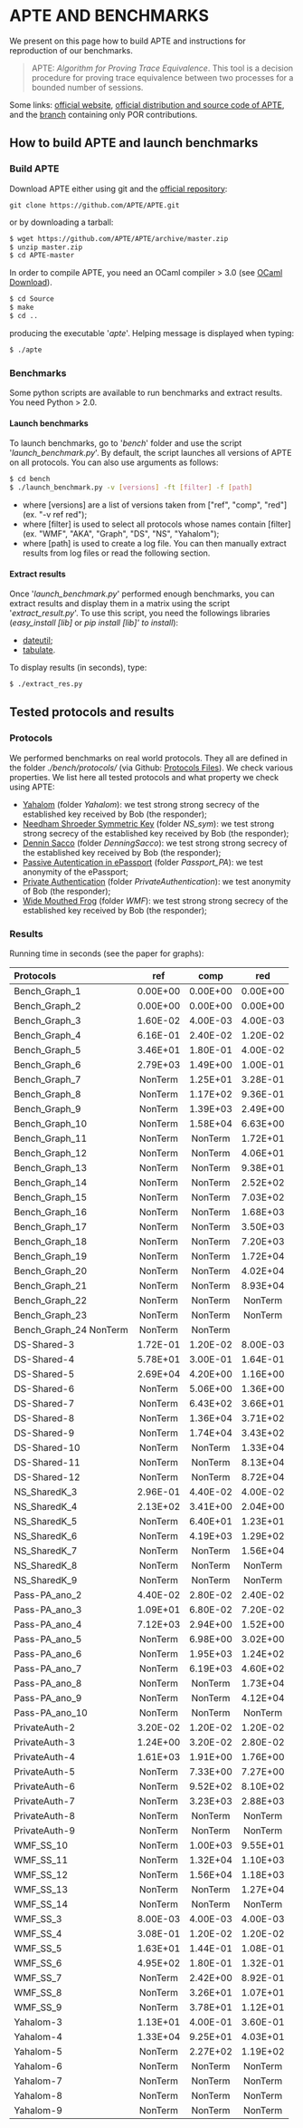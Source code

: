 # APTE AND BENCHMARKS
We present on this page how to build APTE and instructions for reproduction of our benchmarks.

>APTE: *Algorithm for Proving Trace Equivalence*. 
>This tool is a decision procedure for proving trace equivalence between two processes for a bounded number of sessions.

Some links:
[official website](http://projects.lsv.ens-cachan.fr/APTE/),
[official distribution and source code of APTE](https://github.com/APTE/APTE), and the [branch](https://github.com/APTE/APTE/tree/POR) containing only POR contributions.

## How to build APTE and launch benchmarks
### Build APTE
Download APTE either using git and the [official repository](https://github.com/APTE/APTE):
```git
git clone https://github.com/APTE/APTE.git
```
or by downloading a tarball:
```sh
$ wget https://github.com/APTE/APTE/archive/master.zip
$ unzip master.zip
$ cd APTE-master
```
In order to compile APTE, you need an OCaml compiler > 3.0 (see [OCaml Download]).
```sh
$ cd Source
$ make
$ cd ..
```
producing the executable '*apte*'. Helping message is displayed when typing:
```sh
$ ./apte
```
### Benchmarks
Some python scripts are available to run benchmarks and extract results.
You need Python > 2.0.

####  Launch benchmarks
To launch benchmarks, go to '*bench*' folder and use the script '*launch_benchmark.py*'.
By default, the script launches all versions of APTE on all protocols.
You can also use arguments as follows:
```sh
$ cd bench
$ ./launch_benchmark.py -v [versions] -ft [filter] -f [path]
```
- where [versions] are a list of versions taken from ["ref", "comp", "red"] (ex. "-v ref red");
- where [filter] is used to select all protocols whose names contain [filter] (ex. "WMF", "AKA", "Graph", "DS", "NS", "Yahalom");
- where [path] is used to create a log file.
You can then manually extract results from log files or read the following section.

#### Extract results
Once '*launch_benchmark.py*' performed enough benchmarks, you can extract results and display them in a matrix using the script '*extract_result.py*'.
To use this script, you need the followings libraries (*easy_install [lib]* or *pip install [lib]' to install*): 
- [dateutil];
- [tabulate].

To display results (in seconds), type:
```sh
$ ./extract_res.py
```
[APTE]:https://github.com/APTE/APTE
[APTE_POR]:https://github.com/APTE/APTE/tree/POR
[OCaml Download]: http://caml.inria.fr/download.en.html
[dateutil]: https://pypi.python.org/pypi/python-dateutil/2.4.0
[tabulate]: https://pypi.python.org/pypi/tabulate

## Tested protocols and results
### Protocols
We performed benchmarks on real world protocols. They all are defined in the folder *./bench/protocols/* (via Github: [Protocols Files]). We check various properties. We list here all tested protocols and what property we check using APTE:
- [Yahalom] (folder *Yahalom*): we test strong strong secrecy of the established key received by Bob (the responder);
- [Needham Shroeder Symmetric Key] (folder *NS_sym*): we test strong strong secrecy of the established key received by Bob (the responder);
- [Dennin Sacco] (folder *DenningSacco*): we test strong strong secrecy of the established key received by Bob (the responder);
- [Passive Autentication in ePassport] (folder *Passport_PA*): we test anonymity of the ePassport;
- [Private Authentication] (folder *PrivateAuthentication*): we test anonymity of Bob (the responder);
- [Wide Mouthed Frog] (folder *WMF*): we test strong strong secrecy of the established key received by Bob (the responder);

### Results
Running time in seconds (see the paper for graphs):

| Protocols          |       ref           | comp          |  red        |
|:-------------------|:-------------------:|:-------------:|:-----------:|
| Bench_Graph_1      |       0.00E+00      | 0.00E+00      | 0.00E+00    |
| Bench_Graph_2      |       0.00E+00      | 0.00E+00      | 0.00E+00    |
| Bench_Graph_3      |       1.60E-02      | 4.00E-03      | 4.00E-03    |
| Bench_Graph_4      |       6.16E-01      | 2.40E-02      | 1.20E-02    |
| Bench_Graph_5      |       3.46E+01      | 1.80E-01      | 4.00E-02    |
| Bench_Graph_6      |       2.79E+03      | 1.49E+00      | 1.00E-01    |
| Bench_Graph_7      |        NonTerm      | 1.25E+01      | 3.28E-01    |
| Bench_Graph_8      |        NonTerm      | 1.17E+02      | 9.36E-01    |
| Bench_Graph_9      |        NonTerm      | 1.39E+03      | 2.49E+00    |
| Bench_Graph_10      |       NonTerm      | 1.58E+04      | 6.63E+00    |
| Bench_Graph_11      |       NonTerm      |  NonTerm      | 1.72E+01    |
| Bench_Graph_12      |       NonTerm      |  NonTerm      | 4.06E+01    |
| Bench_Graph_13      |       NonTerm      |  NonTerm      | 9.38E+01    |
| Bench_Graph_14      |       NonTerm      |  NonTerm      | 2.52E+02    |
| Bench_Graph_15      |       NonTerm      |  NonTerm      | 7.03E+02    |
| Bench_Graph_16      |       NonTerm      |  NonTerm      | 1.68E+03    |
| Bench_Graph_17      |       NonTerm      |  NonTerm      | 3.50E+03    |
| Bench_Graph_18      |       NonTerm      |  NonTerm      | 7.20E+03    |
| Bench_Graph_19      |       NonTerm      |  NonTerm      | 1.72E+04    |
| Bench_Graph_20      |       NonTerm      |  NonTerm      | 4.02E+04    |
| Bench_Graph_21      |       NonTerm      |  NonTerm      | 8.93E+04    |
| Bench_Graph_22      |       NonTerm      |  NonTerm      |  NonTerm    |
| Bench_Graph_23      |       NonTerm      |  NonTerm      |  NonTerm    |
| Bench_Graph_24              NonTerm      |  NonTerm      |  NonTerm    |
| DS-Shared-3      |         1.72E-01      | 1.20E-02      | 8.00E-03    |
| DS-Shared-4      |         5.78E+01      | 3.00E-01      | 1.64E-01    |
| DS-Shared-5      |         2.69E+04      | 4.20E+00      | 1.16E+00    |
| DS-Shared-6      |          NonTerm      | 5.06E+00      | 1.36E+00    |
| DS-Shared-7      |          NonTerm      | 6.43E+02      | 3.66E+01    |
| DS-Shared-8      |          NonTerm      | 1.36E+04      | 3.71E+02    |
| DS-Shared-9      |          NonTerm      | 1.74E+04      | 3.43E+02    |
| DS-Shared-10      |         NonTerm      |  NonTerm      | 1.33E+04    |
| DS-Shared-11      |         NonTerm      |  NonTerm      | 8.13E+04    |
| DS-Shared-12      |         NonTerm      |  NonTerm      | 8.72E+04    |
| NS_SharedK_3      |        2.96E-01      | 4.40E-02      | 4.00E-02    |
| NS_SharedK_4      |        2.13E+02      | 3.41E+00      | 2.04E+00    |
| NS_SharedK_5      |         NonTerm      | 6.40E+01      | 1.23E+01    |
| NS_SharedK_6      |         NonTerm      | 4.19E+03      | 1.29E+02    |
| NS_SharedK_7      |         NonTerm      |  NonTerm      | 1.56E+04    |
| NS_SharedK_8      |         NonTerm      |  NonTerm      |  NonTerm    |
| NS_SharedK_9      |         NonTerm      |  NonTerm      |  NonTerm    |
| Pass-PA_ano_2      |       4.40E-02      | 2.80E-02      | 2.40E-02    |
| Pass-PA_ano_3      |       1.09E+01      | 6.80E-02      | 7.20E-02    |
| Pass-PA_ano_4      |       7.12E+03      | 2.94E+00      | 1.52E+00    |
| Pass-PA_ano_5      |        NonTerm      | 6.98E+00      | 3.02E+00    |
| Pass-PA_ano_6      |        NonTerm      | 1.95E+03      | 1.24E+02    |
| Pass-PA_ano_7      |        NonTerm      | 6.19E+03      | 4.60E+02    |
| Pass-PA_ano_8      |        NonTerm      |  NonTerm      | 1.73E+04    |
| Pass-PA_ano_9      |        NonTerm      |  NonTerm      | 4.12E+04    |
| Pass-PA_ano_10     |        NonTerm      |  NonTerm      |  NonTerm    |
| PrivateAuth-2      |       3.20E-02      | 1.20E-02      | 1.20E-02    |
| PrivateAuth-3      |       1.24E+00      | 3.20E-02      | 2.80E-02    |
| PrivateAuth-4      |       1.61E+03      | 1.91E+00      | 1.76E+00    |
| PrivateAuth-5      |        NonTerm      | 7.33E+00      | 7.27E+00    |
| PrivateAuth-6      |        NonTerm      | 9.52E+02      | 8.10E+02    |
| PrivateAuth-7      |        NonTerm      | 3.23E+03      | 2.88E+03    |
| PrivateAuth-8      |        NonTerm      |  NonTerm      |  NonTerm    |
| PrivateAuth-9      |        NonTerm      |  NonTerm      |  NonTerm    |
| WMF_SS_10      |            NonTerm      | 1.00E+03      | 9.55E+01    |
| WMF_SS_11      |            NonTerm      | 1.32E+04      | 1.10E+03    |
| WMF_SS_12      |            NonTerm      | 1.56E+04      | 1.18E+03    |
| WMF_SS_13      |            NonTerm      |  NonTerm      | 1.27E+04    |
| WMF_SS_14      |            NonTerm      |  NonTerm      |  NonTerm    |
| WMF_SS_3      |            8.00E-03      | 4.00E-03      | 4.00E-03    |
| WMF_SS_4      |            3.08E-01      | 1.20E-02      | 1.20E-02    |
| WMF_SS_5      |            1.63E+01      | 1.44E-01      | 1.08E-01    |
| WMF_SS_6      |            4.95E+02      | 1.80E-01      | 1.32E-01    |
| WMF_SS_7      |             NonTerm      | 2.42E+00      | 8.92E-01    |
| WMF_SS_8      |             NonTerm      | 3.26E+01      | 1.07E+01    |
| WMF_SS_9      |             NonTerm      | 3.78E+01      | 1.12E+01    |
| Yahalom-3      |           1.13E+01      | 4.00E-01      | 3.60E-01    |
| Yahalom-4      |           1.33E+04      | 9.25E+01      | 4.03E+01    |
| Yahalom-5      |            NonTerm      | 2.27E+02      | 1.19E+02    |
| Yahalom-6      |            NonTerm      |  NonTerm      |  NonTerm    |
| Yahalom-7      |            NonTerm      |  NonTerm      |  NonTerm    |
| Yahalom-8      |            NonTerm      |  NonTerm      |  NonTerm    |
| Yahalom-9      |            NonTerm      |  NonTerm      |  NonTerm    |


[Protocols Files]:https://github.com/APTE/APTE/tree/master/bench/protocols
[Yahalom]:http://www.lsv.ens-cachan.fr/Software/spore/yahalom.html
[Dennin Sacco]:http://www.lsv.ens-cachan.fr/Software/spore/denningSacco.html
[Needham Shroeder Symmetric Key]:http://www.lsv.ens-cachan.fr/Software/spore/nssk.html
[Passive Autentication in ePassport]:http://en.wikipedia.org/wiki/Biometric_passport#Data_protection
[Private Authentication]: http://dl.acm.org/citation.cfm?id=360213
[Wide Mouthed Frog]:http://www.lsv.ens-cachan.fr/Software/spore/wideMouthedFrog.html